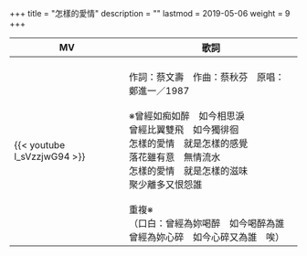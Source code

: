 +++
title = "怎樣的愛情"
description = ""
lastmod = 2019-05-06
weight = 9
+++

MV  | 歌詞  
--------------|-------
{{< youtube l_sVzzjwG94 >}}|<br/>作詞：蔡文壽　作曲：蔡秋芬　原唱：鄭進一／1987<br/><br/>※曾經如痴如醉　如今相思淚<br/>曾經比翼雙飛　如今獨徘徊<br/>怎樣的愛情　就是怎樣的感覺<br/>落花雖有意　無情流水<br/>怎樣的愛情　就是怎樣的滋味<br/>聚少離多又恨怨誰<br/><br/>重複※<br/>（口白：曾經為妳喝醉　如今喝醉為誰<br/>曾經為妳心碎　如今心碎又為誰　唉）